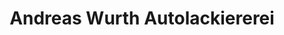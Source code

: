 ---
title: "Andreas Wurth Autolackiererei"
url: /klingenberg/andreas-wurth-autolackiererei/
shop: Autowerkstatt
---